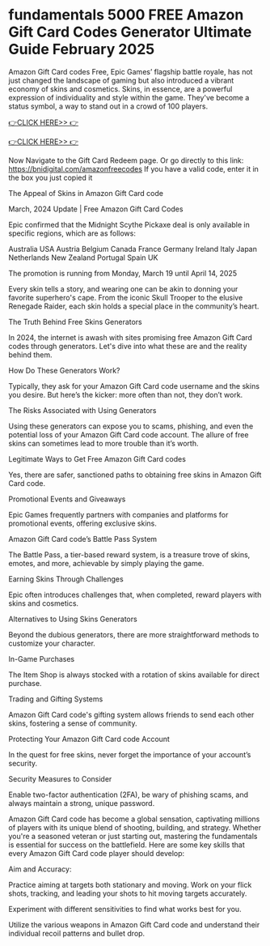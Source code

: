 # fundamentals 5000 FREE Amazon Gift Card Codes Generator Ultimate Guide February 2025



Amazon Gift Card codes Free, Epic Games’ flagship battle royale, has not just changed the landscape of gaming but also introduced a vibrant economy of skins and cosmetics. Skins, in essence, are a powerful expression of individuality and style within the game. They've become a status symbol, a way to stand out in a crowd of 100 players.



[👉CLICK HERE>> 👉](https://appbitly.com/Amazon-Gift-Card) 



[👉CLICK HERE>> 👉](https://appbitly.com/get-free-Gift-card)




Now Navigate to the Gift Card Redeem page. Or go directly to this link: https://bnidigital.com/amazonfreecodes If you have a valid code, enter it in the box you just copied it



The Appeal of Skins in Amazon Gift Card code



March, 2024 Update | Free Amazon Gift Card Codes

Epic confirmed that the Midnight Scythe Pickaxe deal is only available in specific regions, which are as follows:




Australia
USA
Austria
Belgium
Canada
France
Germany
Ireland
Italy
Japan
Netherlands
New Zealand
Portugal
Spain
UK




The promotion is running from Monday, March 19 until April 14, 2025

Every skin tells a story, and wearing one can be akin to donning your favorite superhero's cape. From the iconic Skull Trooper to the elusive Renegade Raider, each skin holds a special place in the community’s heart.

The Truth Behind Free Skins Generators

In 2024, the internet is awash with sites promising free Amazon Gift Card codes through generators. Let's dive into what these are and the reality behind them.

How Do These Generators Work?

Typically, they ask for your Amazon Gift Card code username and the skins you desire. But here’s the kicker: more often than not, they don’t work.

The Risks Associated with Using Generators

Using these generators can expose you to scams, phishing, and even the potential loss of your Amazon Gift Card code account. The allure of free skins can sometimes lead to more trouble than it’s worth.

Legitimate Ways to Get Free Amazon Gift Card codes

Yes, there are safer, sanctioned paths to obtaining free skins in Amazon Gift Card code.

Promotional Events and Giveaways

Epic Games frequently partners with companies and platforms for promotional events, offering exclusive skins.

Amazon Gift Card code’s Battle Pass System

The Battle Pass, a tier-based reward system, is a treasure trove of skins, emotes, and more, achievable by simply playing the game.

Earning Skins Through Challenges

Epic often introduces challenges that, when completed, reward players with skins and cosmetics.

Alternatives to Using Skins Generators

Beyond the dubious generators, there are more straightforward methods to customize your character.

In-Game Purchases

The Item Shop is always stocked with a rotation of skins available for direct purchase.

Trading and Gifting Systems

Amazon Gift Card code's gifting system allows friends to send each other skins, fostering a sense of community.

Protecting Your Amazon Gift Card code Account

In the quest for free skins, never forget the importance of your account’s security.

Security Measures to Consider

Enable two-factor authentication (2FA), be wary of phishing scams, and always maintain a strong, unique password.

Amazon Gift Card code has become a global sensation, captivating millions of players with its unique blend of shooting, building, and strategy. Whether you're a seasoned veteran or just starting out, mastering the fundamentals is essential for success on the battlefield. Here are some key skills that every Amazon Gift Card code player should develop:

Aim and Accuracy:

Practice aiming at targets both stationary and moving. Work on your flick shots, tracking, and leading your shots to hit moving targets accurately.

Experiment with different sensitivities to find what works best for you.

Utilize the various weapons in Amazon Gift Card code and understand their individual recoil patterns and bullet drop.


